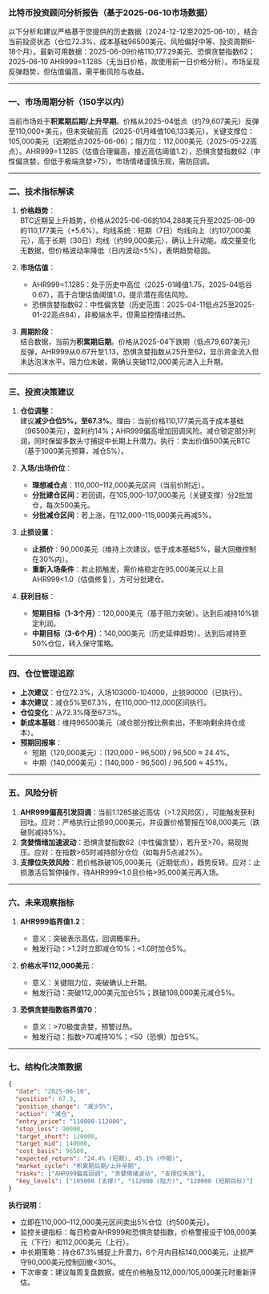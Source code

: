 ### 比特币投资顾问分析报告（基于2025-06-10市场数据）

以下分析和建议严格基于您提供的历史数据（2024-12-12至2025-06-10），结合当前投资状态（仓位72.3%、成本基础96500美元、风险偏好中等、投资周期6-18个月）。最新可用数据：2025-06-09价格110,177.29美元、恐惧贪婪指数62；2025-06-10 AHR999=1.1285（无当日价格，故使用前一日价格分析）。市场呈现反弹趋势，但估值偏高，需平衡风险与收益。

---

### 一、市场周期分析（150字以内）
当前市场处于**积累期后期/上升早期**。价格从2025-04低点（约79,607美元）反弹至110,000+美元，但未突破前高（2025-01月峰值106,133美元）。关键支撑位：105,000美元（近期低点2025-06-06）；阻力位：112,000美元（2025-05-22高点）。AHR999=1.1285（估值合理偏高，接近高估阈值1.2），恐惧贪婪指数62（中性偏贪婪，但低于极端贪婪>75）。市场情绪谨慎乐观，需防回调。

---

### 二、技术指标解读
1. **价格趋势**：  
   BTC近期呈上升趋势，价格从2025-06-06的104,288美元升至2025-06-09的110,177美元（+5.6%）。均线系统：短期（7日）均线向上（约107,000美元），高于长期（30日）均线（约99,000美元），确认上升动能。成交量变化无数据，但价格波动率降低（日内波动<5%），表明趋势稳固。

2. **市场估值**：  
   - AHR999=1.1285：处于历史中高位（2025-01峰值1.75，2025-04低谷0.67），高于合理估值阈值1.0，提示潜在高估风险。  
   - 恐惧贪婪指数62：中性偏贪婪（历史范围：2025-04-11低点25至2025-01-22高点84），非极端水平，但需监控情绪过热。

3. **周期阶段**：  
   结合数据，当前为**积累期后期**。价格从2025-04下跌期（低点79,607美元）反弹，AHR999从0.67升至1.13，恐惧贪婪指数从25升至62，显示资金流入但未达泡沫水平。阻力位未破，需确认突破112,000美元进入上升期。

---

### 三、投资决策建议
1. **仓位调整**：  
   建议**减少仓位5%，至67.3%**。理由：当前价格110,177美元高于成本基础（96500美元），盈利约14%；AHR999偏高增加回调风险。减仓锁定部分利润，同时保留多数头寸捕捉中长期上升潜力。执行：卖出价值500美元BTC（基于1000美元预算，减仓5%）。

2. **入场/出场价位**：  
   - **理想减仓点**：110,000–112,000美元区间（当前价附近）。  
   - **分批建仓区间**：若回调，在105,000–107,000美元（关键支撑）分2批加仓，每次500美元。  
   - **分批减仓区间**：若上涨，在112,000–115,000美元再减5%。

3. **止损设置**：  
   - **止损价**：90,000美元（维持上次建议，低于成本基础5%，最大回撤控制在30%内）。  
   - **重新入场条件**：若止损触发，需价格稳定在95,000美元以上且AHR999<1.0（估值修复），方可分批建仓。

4. **获利目标**：  
   - **短期目标（1-3个月）**：120,000美元（基于阻力突破）。达到后减持10%锁定利润。  
   - **中期目标（3-6个月）**：140,000美元（历史延伸趋势）。达到后减持至50%仓位，转入保守策略。

---

### 四、仓位管理追踪
- **上次建议**：仓位72.3%，入场103000-104000，止损90000（已执行）。  
- **本次建议**：减仓5%至67.3%，在110,000–112,000区间执行。  
- **仓位变化**：从72.3%降至67.3%。  
- **新成本基础**：维持96500美元（减仓部分按比例卖出，不影响剩余持仓成本）。  
- **预期回报率**：  
  - 短期（120,000美元）：(120,000 - 96,500) / 96,500 ≈ 24.4%。  
  - 中期（140,000美元）：(140,000 - 96,500) / 96,500 ≈ 45.1%。

---

### 五、风险分析
1. **AHR999偏高引发回调**：当前1.1285接近高估（>1.2风险区），可能触发获利回吐。应对：严格执行止损90,000美元，并设置价格警报在108,000美元（跌破则减持5%）。  
2. **贪婪情绪加速波动**：恐惧贪婪指数62（中性偏贪婪），若升至>70，易现抛压。应对：在指数>65时减持部分仓位（如每升5点减2%）。  
3. **支撑位失效风险**：若价格跌破105,000美元（近期低点），趋势反转。应对：止损激活后暂停操作，待AHR999<1.0且价格>95,000美元再入场。

---

### 六、未来观察指标
1. **AHR999临界值1.2**：  
   - 意义：突破表示高估，回调概率升。  
   - 触发行动：>1.2时立即减仓10%；<1.0时加仓5%。

2. **价格水平112,000美元**：  
   - 意义：关键阻力位，突破确认上升期。  
   - 触发行动：突破112,000美元加仓5%；跌破108,000美元减仓5%。

3. **恐惧贪婪指数临界值70**：  
   - 意义：>70极度贪婪，预警过热。  
   - 触发行动：指数>70减持10%；<50（恐惧）加仓5%。

---

### 七、结构化决策数据
```json
{
  "date": "2025-06-10",
  "position": 67.3,
  "position_change": "减少5%",
  "action": "减仓",
  "entry_price": "110000-112000",
  "stop_loss": 90000,
  "target_short": 120000,
  "target_mid": 140000,
  "cost_basis": 96500,
  "expected_return": "24.4% (短期), 45.1% (中期)",
  "market_cycle": "积累期后期/上升早期",
  "risks": ["AHR999偏高回调", "贪婪情绪波动", "支撑位失效"],
  "key_levels": ["105000 (支撑)", "112000 (阻力)", "120000 (短期目标)"]
}
```

**执行说明**：  
- 立即在110,000–112,000美元区间卖出5%仓位（约500美元）。  
- 监控关键指标：每日检查AHR999和恐惧贪婪指数，价格警报设于108,000美元（下行）和112,000美元（上行）。  
- 中长期策略：持仓67.3%捕捉上升潜力，6个月内目标140,000美元，止损严守90,000美元控制回撤<30%。  
- 下次审查：建议每周复盘数据，或在价格触及112,000/105,000美元时重新评估。